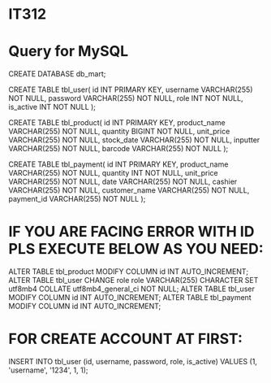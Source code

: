 # IT312
# Query for MySQL

CREATE DATABASE db_mart;

CREATE TABLE tbl_user( id INT PRIMARY KEY, username VARCHAR(255) NOT NULL, password VARCHAR(255) NOT NULL, role INT NOT NULL, is_active INT NOT NULL );

CREATE TABLE tbl_product( id INT PRIMARY KEY, product_name VARCHAR(255) NOT NULL, quantity BIGINT NOT NULL, unit_price VARCHAR(255) NOT NULL, stock_date VARCHAR(255) NOT NULL, inputter VARCHAR(255) NOT NULL, barcode VARCHAR(255) NOT NULL );

CREATE TABLE tbl_payment( id INT PRIMARY KEY, product_name VARCHAR(255) NOT NULL, quantity INT NOT NULL, unit_price VARCHAR(255) NOT NULL, date VARCHAR(255) NOT NULL, cashier VARCHAR(255) NOT NULL, customer_name VARCHAR(255) NOT NULL, payment_id VARCHAR(255) NOT NULL );

# IF YOU ARE FACING ERROR WITH ID PLS EXECUTE BELOW AS YOU NEED:
ALTER TABLE tbl_product MODIFY COLUMN id INT AUTO_INCREMENT;
ALTER TABLE tbl_user CHANGE role role VARCHAR(255) CHARACTER SET utf8mb4 COLLATE utf8mb4_general_ci NOT NULL;
ALTER TABLE tbl_user MODIFY COLUMN id INT AUTO_INCREMENT;
ALTER TABLE tbl_payment MODIFY COLUMN id INT AUTO_INCREMENT;


# FOR CREATE ACCOUNT AT FIRST:
INSERT INTO tbl_user (id, username, password, role, is_active) VALUES (1, 'username', '1234', 1, 1);
